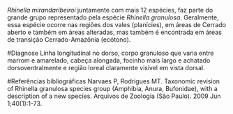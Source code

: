 ﻿*Rhinella mirandaribeiroi* juntamente com mais 12 espécies, faz parte do grande grupo representado pela espécie *Rhinella granulosa*. Geralmente, essa espécie ocorre nas regiões dos vales (planícies), em áreas de Cerrado aberto e também em áreas alteradas, mas também é encontrada em áreas de transição Cerrado-Amazônia (ecótono).


#Diagnose
Linha longitudinal no dorso, corpo granuloso que varia entre marrom e amarelado, cabeça alongada, focinho mais largo e achatado dorsoventralmente e <glossario>região loreal</glossario> claramente visível em vista dorsal.


#Referências bibliográficas
Narvaes P, Rodrigues MT. Taxonomic revision of Rhinella granulosa species group (Amphibia, Anura, Bufonidae), with a description of a new species. Arquivos de Zoologia (São Paulo). 2009 Jun 1;40(1):1-73.